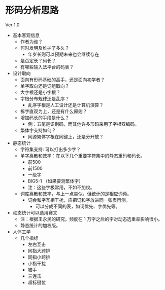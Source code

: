 # 形码分析思路

Ver 1.0

- 基本客观信息
  - 作者为谁？
  - 何时发明及维护了多久？
    - 年岁长则可以预期未来也会继续存在
  - 是否定长？码长？
  - 有哪些输入法平台的码表？
- 设计取向
  - 面向有形码基础的高手，还是面向初学者？
  - 单字取向还是词组取向？
  - 大字根还是小字根？
  - 字根分布规律还是乱序？
    - 乱序字根是人工设计还是计算机演算？
  - 拆字直观为上，还是有什么原则？
  - 增加码长的手段是什么？
    - 例：五笔是识别码，而其他许多形码采用了字根双编码。
  - 繁体字支持如何？
    - 同源繁体字根在同键上，还是分开放？
- 静态统计
  - 字符集支持: 可以打出多少字？
  - 单字离散和效率：在以下几个重要字符集中的静态重码和码长。
    - 前500
    - 前1500
    - 一级字
    - BIG5-1 （如果要测繁体字）
    - 注：这些字极常用，不如不加权。
  - 词库离散和效率，与上一点类似，但统计的是相应词频。
    - 词会和字互相干扰，应把词和字放进同一张表再测。
      - 可以分成不同的表，如词优先、字优先等。
- 动态统计可以选用赛文
  - 注：根据王永民的研究，频度在 1 万字之后的字对动态选重率影响很小。
  - 静态统计的加权版。
- 人体工学
  - 几个指标
    - 左右互击
    - 同指大跨排
    - 同指小跨排
    - 小指干扰
    - 错手
    - 三连击
    - 超标键位
